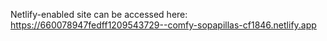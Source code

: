 Netlify-enabled site can be accessed here:
https://660078947fedff1209543729--comfy-sopapillas-cf1846.netlify.app
